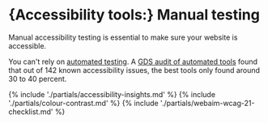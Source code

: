 # {Accessibility tools:} Manual testing

Manual accessibility testing is essential to make sure your website is accessible. 

You can't rely on [automated testing](/tools-and-resources/automated-accessibility-testing). A [GDS audit of automated tools](https://alphagov.github.io/accessibility-tool-audit/) found that out of 142 known accessibility issues, the best tools only found around 30 to 40 percent.

{% include './partials/accessibility-insights.md' %}
{% include './partials/colour-contrast.md' %}
{% include './partials/webaim-wcag-21-checklist.md' %}

